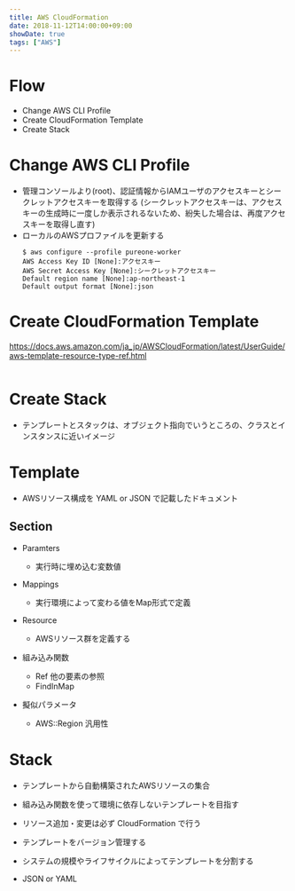 ```yaml
---
title: AWS CloudFormation
date: 2018-11-12T14:00:00+09:00
showDate: true
tags: ["AWS"]
---
```


# Flow
- Change AWS CLI Profile
- Create CloudFormation Template
- Create Stack

# Change AWS CLI Profile
- 管理コンソールより(root)、認証情報からIAMユーザのアクセスキーとシークレットアクセスキーを取得する
  (シークレットアクセスキーは、アクセスキーの生成時に一度しか表示されるないため、紛失した場合は、再度アクセスキーを取得し直す)
- ローカルのAWSプロファイルを更新する
  ```
  $ aws configure --profile pureone-worker
  AWS Access Key ID [None]:アクセスキー
  AWS Secret Access Key [None]:シークレットアクセスキー
  Default region name [None]:ap-northeast-1
  Default output format [None]:json
  ```

# Create CloudFormation Template

https://docs.aws.amazon.com/ja_jp/AWSCloudFormation/latest/UserGuide/aws-template-resource-type-ref.html

```

```

# Create Stack
- テンプレートとスタックは、オブジェクト指向でいうところの、クラスとインスタンスに近いイメージ

# Template
- AWSリソース構成を YAML or JSON で記載したドキュメント

## Section
- Paramters
  - 実行時に埋め込む変数値
- Mappings
  - 実行環境によって変わる値をMap形式で定義
- Resource
  - AWSリソース群を定義する

- 組み込み関数
  - Ref 他の要素の参照
  - FindInMap

- 擬似パラメータ
  - AWS::Region 汎用性

# Stack
- テンプレートから自動構築されたAWSリソースの集合

- 組み込み関数を使って環境に依存しないテンプレートを目指す
- リソース追加・変更は必ず CloudFormation で行う
- テンプレートをバージョン管理する
- システムの規模やライフサイクルによってテンプレートを分割する
- JSON or YAML
